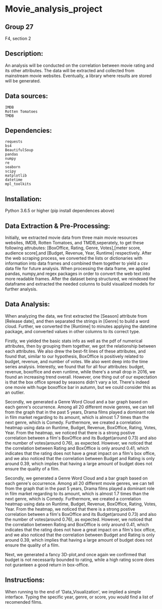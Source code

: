 # Movie_analysis_project

## Group 27
F4, section 2
## Description:
An analysis will be conducted on the correlation between movie rating and its other attributes. The data will be extracted and collected from mainstream movie websites. Eventually, a library where results are stored will be generated.
## Data sources:
```
IMDB
Rotten Tomatoes
TMDB
```
## Dependencies:
```
requests
bs4 
BeautifulSoup
pandas
numpy
re
seaborn
scipy
matplotlib
datetime
mpl_toolkits

```
## Installation:
Python 3.6.5 or higher
(pip install dependences above)

## Data Extraction & Pre-Processing:
Initially, we extracted movie data from three main movie resources websites, IMDB, Rotten Tomatoes, and TMDB,seperately, to get these following attrubutes: [BoxOffice, Rating, Genre, Votes],[meter score, audience score],and [Budget, Revenue, Year, Runtime] respectively. After the web scraping process, we converted the lists or dictionaries with information into data frames and combined them together to yield a csv data file for future analysis. When processing the data frame, we applied pandas, numpy,and regex packages in order to convert the web text into more readable frames. After the dataset being structured, we reindexed the dataframe and extracted the needed colunns to build visualized models for further analysis.

## Data Analysis:
When analyzing the data, we first extracted the [Season] attribute from [Release date], and then separated the strings in [Genre] to build a word cloud. Further, we converted the [Runtime] to minutes applying the datetime package, and converted values in other columns to its correct type. 

Firstly, we yielded the basic stats info as well as the pdf of numerical attributes, then by grouping them together, we got the relationship between each attributes. We also drew the best-fit lines of these attributes, and found that, similar to our hypothesis, BoxOffice is positively related to budget, revenue, and number of votes. We also went deep into the time series analysis. Interestly, we found that for all four attributes: budget, revenue, boxoffice and even runtime, while there's a small drop in 2016, we found an increasing trend overall. However, one thing out of our expectation is that the box office spread by seasons didn't vary a lot. There's indeed one movie with huge boxoffice bar in autumn, but we could consider this as an outlier.

Secondly, we generated a Genre Word Cloud and a bar graph based on each genre's occurrence. Among all 20 different movie genres, we can tell from the graph that in the past 5 years, Drama films played a dominant role in film market regarding to its amount, which is almost 1.7 times than the next genre, which is Comedy. Furthermore, we created a correlation heatmap using data on Runtime, Budget, Revenue, BoxOffice, Rating, Votes, Year. From the heatmap, we noticed that there is a strong postive correlation between a film's BoxOffice and its Budget(around 0.73) and also the number of votes(around 0.76), as expected. However, we noticed that the correlation between Rating and BoxOffice is only around 0.41, which indicates that the rating does not have a great impact on a film's box office, and we also noticed that the correlation between Budget and Rating is only around 0.39, which implies that having a large amount of budget does not ensure the quality of a film. 

Secondly, we generated a Genre Word Cloud and a bar graph based on each genre's occurrence. Among all 20 different movie genres, we can tell from the graph that in the past 5 years, Drama films played a dominant role in film market regarding to its amount, which is almost 1.7 times than the next genre, which is Comedy. Furthermore, we created a correlation heatmap using data on Runtime, Budget, Revenue, BoxOffice, Rating, Votes, Year. From the heatmap, we noticed that there is a strong postive correlation between a film's BoxOffice and its Budget(around 0.73) and also the number of votes(around 0.76), as expected. However, we noticed that the correlation between Rating and BoxOffice is only around 0.41, which indicates that the rating does not have a great impact on a film's box office, and we also noticed that the correlation between Budget and Rating is only around 0.39, which implies that having a large amount of budget does not ensure the quality of a film.

Next, we generated a fancy 3D-plot,and once again we confirmed that budget is not necessarily bounded to rating, while a high rating score does not guranteen a good return in box-office.


## Instructions:
When running to the end of 'Data_Visualization', we implied a simple interface. Typing the specific year, genre, or score, you would find a list of recomended films.




